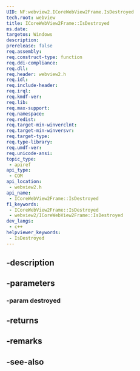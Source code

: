 ```yaml
---
UID: NF:webview2.ICoreWebView2Frame.IsDestroyed
tech.root: webview
title: ICoreWebView2Frame::IsDestroyed
ms.date: 
targetos: Windows
description: 
prerelease: false
req.assembly: 
req.construct-type: function
req.ddi-compliance: 
req.dll: 
req.header: webview2.h
req.idl: 
req.include-header: 
req.irql: 
req.kmdf-ver: 
req.lib: 
req.max-support: 
req.namespace: 
req.redist: 
req.target-min-winverclnt: 
req.target-min-winversvr: 
req.target-type: 
req.type-library: 
req.umdf-ver: 
req.unicode-ansi: 
topic_type:
 - apiref
api_type:
 - COM
api_location:
 - webview2.h
api_name:
 - ICoreWebView2Frame::IsDestroyed
f1_keywords:
 - ICoreWebView2Frame::IsDestroyed
 - webview2/ICoreWebView2Frame::IsDestroyed
dev_langs:
 - c++
helpviewer_keywords:
 - IsDestroyed
---
```


## -description

## -parameters

### -param destroyed

## -returns

## -remarks

## -see-also

